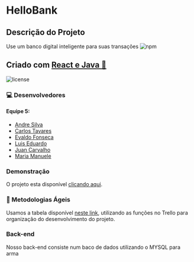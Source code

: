 # HelloBank

## Descrição do Projeto

Use um banco digital inteligente para suas transações <img alt="npm" src="https://img.shields.io/npm/v/node?color=blue&logo=Node.js&logoColor=dark%20green">

## Criado com [React e Java 🔗](https://pt-br.reactjs.org/) 
  <img alt="license" src="https://img.shields.io/npm/l/m?color=blue&style=plastic" />


### 💻 Desenvolvedores

#### Equipe 5: 
  - [Andre Silva](https://github.com/WhoisAndreoli)
  - [Carlos Tavares](https://github.com/carlostsa10)
  - [Evaldo Fonseca](https://github.com/evaldovisk)
  - [Luis Eduardo](https://github.com/TCLxEdu17)
  - [Juan Carvalho](https://github.com/jsuisjuan)
  - [Maria Manuele](https://github.com/ManueleLima)

### Demonstração

O projeto esta disponível [clicando aqui](#).

### 📑 Metodologias Ágeis 

Usamos a tabela disponível [neste link](https://trello.com/b/Xkl1XdwH/kanban-quadro-modelo), utilizando as funções no Trello para organização do desenvolvimento do projeto.

### Back-end

<p> Nosso back-end consiste num baco de dados utilizando o MYSQL para arma
